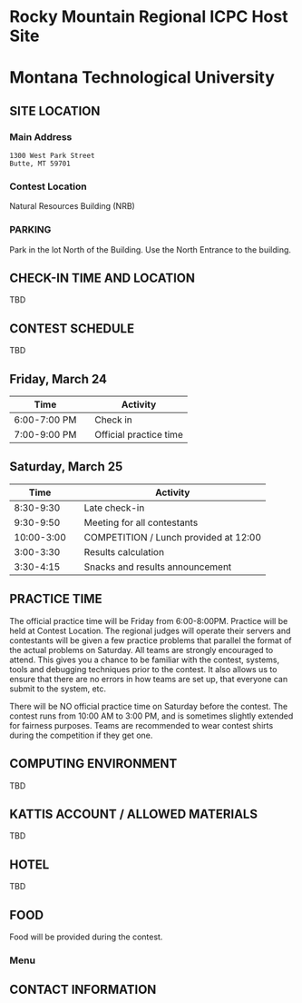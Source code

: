 # Rocky Mountain Regional ICPC Host Site

# Montana Technological University

## SITE LOCATION

### Main Address

```
1300 West Park Street
Butte, MT 59701
```

### Contest Location

Natural Resources Building (NRB)
### PARKING

Park in the lot North of the Building.  Use the North Entrance to the building.

## CHECK-IN TIME AND LOCATION

TBD

## CONTEST SCHEDULE

TBD
## Friday, March 24

| Time         |     | Activity                |
| ------------ | --- | ----------------------- |
| 6:00-7:00 PM |     | Check in                |
| 7:00-9:00 PM |     | Official practice time  |

## Saturday, March 25

| Time       |     | Activity                              |
| ---------- | --- | ------------------------------------- |
| 8:30-9:30  |     | Late check-in  |
| 9:30-9:50  |     | Meeting for all contestants           |
| 10:00-3:00 |     | COMPETITION / Lunch provided at 12:00 |
| 3:00-3:30  |     | Results calculation                   |
| 3:30-4:15  |     | Snacks and results announcement       |

## PRACTICE TIME

The official practice time will be Friday from 6:00-8:00PM. Practice will be held at Contest Location. The regional judges will operate their servers and contestants will be given a few practice problems that parallel the format of the actual problems on Saturday. All teams are strongly encouraged to attend. This gives you a chance to be familiar with the contest, systems, tools and debugging techniques prior to the contest.  It also allows us to ensure that there are no errors in how teams are set up, that everyone can submit to the system, etc.

There will be NO official practice time on Saturday before the contest.
The contest runs from 10:00 AM to 3:00 PM, and is sometimes slightly extended for fairness purposes. Teams are recommended to wear contest shirts during the competition if they get one.

## COMPUTING ENVIRONMENT

TBD

## KATTIS ACCOUNT / ALLOWED MATERIALS

TBD

## HOTEL

TBD

## FOOD

Food will be provided during the contest.

### Menu

## CONTACT INFORMATION

